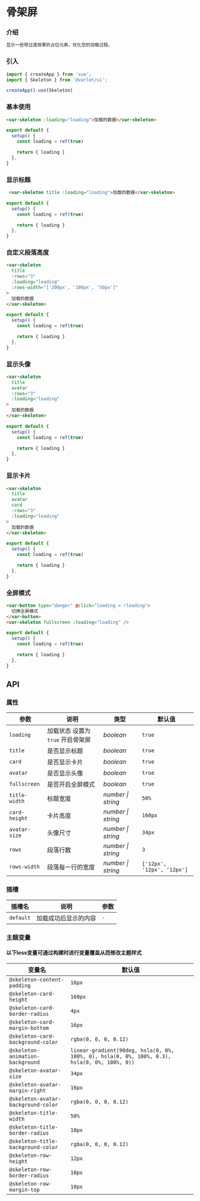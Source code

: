 # 骨架屏

### 介绍
```html
显示一些带过渡效果的占位元素，优化您的加载过程。
```

### 引入

```js
import { createApp } from 'vue';
import { Skeleton } from '@varlet/ui';

createApp().use(Skeleton)
```

### 基本使用

```html
<var-skeleton :loading="loading">加载的数据</var-skeleton>
```

```js
export default {
  setup() {
    const loading = ref(true)

    return { loading }
  },
}
```

### 显示标题

```html
 <var-skeleton title :loading="loading">加载的数据</var-skeleton>
```

```js
export default {
  setup() {
    const loading = ref(true)

    return { loading }
  },
}
```

### 自定义段落高度

```html
<var-skeleton
  title
  :rows="3"
  :loading="loading"
  :rows-width="['200px', '100px', '50px']"
>
  加载的数据
</var-skeleton>
```

```js
export default {
  setup() {
    const loading = ref(true)

    return { loading }
  },
}
```

### 显示头像

```html
<var-skeleton
  title
  avatar
  :rows="3"
  :loading="loading"
>
  加载的数据
</var-skeleton>
```

```js
export default {
  setup() {
    const loading = ref(true)

    return { loading }
  },
}
```

### 显示卡片

```html
<var-skeleton
  title
  avatar
  card
  :rows="3"
  :loading="loading"
>
  加载的数据
</var-skeleton>
```

```js
export default {
  setup() {
    const loading = ref(true)

    return { loading }
  },
}
```

### 全屏模式

```html
<var-button type="danger" @click="loading = !loading">
  切换全屏模式
</var-button>
<var-skeleton fullscreen :loading="loading" />
```

```js
export default {
  setup() {
    const loading = ref(true)

    return { loading }
  },
}
```

## API

### 属性

| 参数 | 说明 | 类型 | 默认值 | 
| --- | --- | --- | --- | 
| `loading` | 加载状态 设置为 `true` 开启骨架屏 | _boolean_ | `true` |
| `title` | 是否显示标题 | _boolean_ | `true` |
| `card` | 是否显示卡片 | _boolean_ | `true` |
| `avatar` | 是否显示头像 | _boolean_ | `true` |
| `fullscreen` | 是否开启全屏模式 | _boolean_ | `true` |
| `title-width` | 标题宽度 | _number \| string_ | `50%` |
| `card-height` | 卡片高度 | _number \| string_ | `160px` |
| `avatar-size` | 头像尺寸 | _number \| string_ | `34px` |
| `rows` | 段落行数 | _number \| string_ | `3` |
| `rows-width` | 段落每一行的宽度 | _number \| string_ | `['12px', '12px', '12px']` |

### 插槽

| 插槽名 | 说明 | 参数 |
| --- | --- | --- |
| `default` | 加载成功后显示的内容 | `-` |

### 主题变量
#### 以下less变量可通过构建时进行变量覆盖从而修改主题样式
| 变量名 | 默认值 |
| --- | --- |
| `@skeleton-content-padding` | `16px` |
| `@skeleton-card-height` | `160px` |
| `@skeleton-card-border-radius` | `4px` |
| `@skeleton-card-margin-bottom` | `16px` |
| `@skeleton-card-background-color` | `rgba(0, 0, 0, 0.12)` |
| `@skeleton-animation-background` | `linear-gradient(90deg, hsla(0, 0%, 100%, 0), hsla(0, 0%, 100%, 0.3), hsla(0, 0%, 100%, 0))` |
| `@skeleton-avatar-size` | `34px` |
| `@skeleton-avatar-margin-right` | `16px` |
| `@skeleton-avatar-background-color` | `rgba(0, 0, 0, 0.12)` |
| `@skeleton-title-width` | `50%` |
| `@skeleton-title-border-radius` | `10px` |
| `@skeleton-title-background-color` | `rgba(0, 0, 0, 0.12)` |
| `@skeleton-row-height` | `12px` |
| `@skeleton-row-border-radius` | `10px` |
| `@skeleton-row-margin-top` | `10px` |